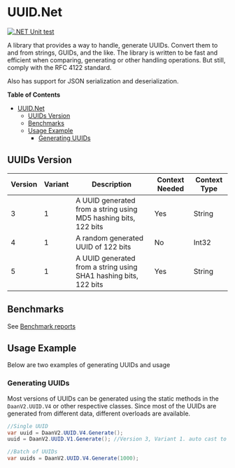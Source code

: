 # UUID.Net

[![.NET Unit test](https://github.com/DaanV2/DaanV2.UUID.Net/actions/workflows/dotnet-test.yml/badge.svg)](https://github.com/DaanV2/DaanV2.UUID.Net/actions/workflows/dotnet-test.yml)

A library that provides a way to handle, generate UUIDs. Convert them to and from strings, GUIDs, and the like. 
The library is written to be fast and efficient when comparing, generating or other handling operations. But still, comply with the RFC 4122 standard.

Also has support for JSON serialization and deserialization.

**Table of Contents**
- [UUID.Net](#uuidnet)
  - [UUIDs Version](#uuids-version)
  - [Benchmarks](#benchmarks)
  - [Usage Example](#usage-example)
    - [Generating UUIDs](#generating-uuids)

## UUIDs Version

| Version | Variant | Description                                                      | Context Needed | Context Type |
| ------- | ------- | ---------------------------------------------------------------- | -------------- | ------------ |
| 3       | 1       | A UUID generated from a string using MD5 hashing bits, 122 bits  | Yes            | String       |
| 4       | 1       | A random generated UUID of 122 bits                              | No             | Int32        |
| 5       | 1       | A UUID generated from a string using SHA1 hashing bits, 122 bits | Yes            | String       |


## Benchmarks
See [Benchmark reports](./Benchmark/Reports/Reports.md)

## Usage Example
Below are two examples of generating UUIDs and usage

### Generating UUIDs
Most versions of UUIDs can be generated using the static methods in the `DaanV2.UUID.V4` or other respective classes.
Since most of the UUIDs are generated from different data, different overloads are available.

```csharp
//Single UUID
var uuid = DaanV2.UUID.V4.Generate();
uuid = DaanV2.UUID.V1.Generate(); //Version 3, Variant 1. auto cast to string

//Batch of UUIDs
var uuids = DaanV2.UUID.V4.Generate(1000);
```
